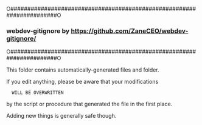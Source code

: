 O######################################################################O
### webdev-gitignore by https://github.com/ZaneCEO/webdev-gitignore/ ###
O######################################################################O

This folder contains automatically-generated files and folder.

If you edit anything, please be aware that your modifications

      WILL BE OVERWRITTEN 
      
by the script or procedure that generated the file in the first
place.

Adding new things is generally safe though.
